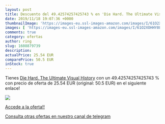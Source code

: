 ```yaml
---
layout: post
title: Descuento del 49.42574257425743 % en 'Die Hard. The Ultimate Visual History'
date: 2019/11/18 19:07:36 +0000
thumbnailImage: 'https://images-eu.ssl-images-amazon.com/images/I/61O2XOHHY0L._SL200_.jpg'
images: [ 'https://images-eu.ssl-images-amazon.com/images/I/61O2XOHHY0L._SL200_.jpg' ]
comments: true
category: ofertas
author: ring
slug: 1608879739
description:
actualPrice: 25.54 EUR
comparePrice: 50.5 EUR
inStock: true
---
```


Tienes [Die Hard. The Ultimate Visual History](https://www.amazon.com/dp/1608879739/?tag=redken08-20) con un 49.42574257425743 % con precio de oferta de 25.54 EUR (original: 50.5 EUR) en el siguiente enlace!

[![](https://images-eu.ssl-images-amazon.com/images/I/61O2XOHHY0L._SL200_.jpg)](https://www.amazon.com/dp/1608879739/?tag=redken08-20)

[Accede a la oferta!!](https://www.amazon.com/dp/1608879739/?tag=redken08-20)

[Consulta otras ofertas en nuestro canal de telegram](https://t.me/s/ofertas25)
